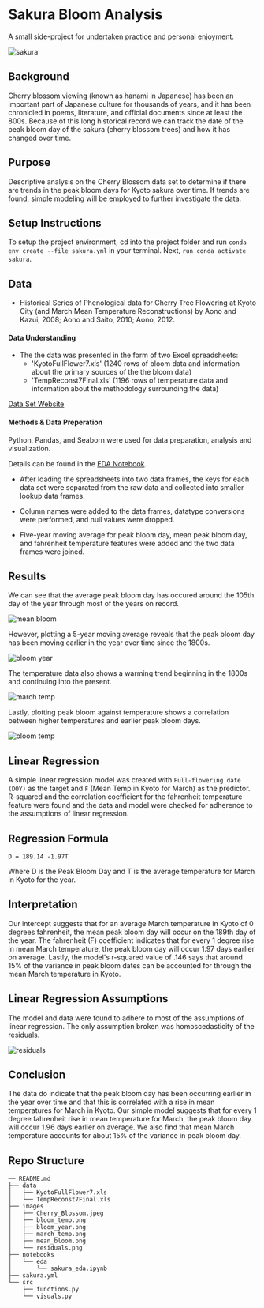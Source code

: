 # Sakura Bloom Analysis

A small side-project for undertaken practice and personal enjoyment.

![sakura](images/Cherry_Blossom.jpeg)

## Background

Cherry blossom viewing (known as hanami in Japanese) has been an important part of Japanese culture for thousands of years, and it has been chronicled in poems, literature, and official documents since at least the 800s. Because of this long historical record we can track the date of the peak bloom day of the sakura (cherry blossom trees) and how it has changed over time.

## Purpose

Descriptive analysis on the Cherry Blossom data set to determine if there are trends in the peak bloom days for Kyoto sakura over time. If trends are found, simple modeling will be employed to further investigate the data.

## Setup Instructions
To setup the project environment, cd into the project folder and run `conda env create --file sakura.yml` in your terminal. Next, `run conda activate sakura`.

## Data

- Historical Series of Phenological data for Cherry Tree Flowering at Kyoto City (and March Mean Temperature Reconstructions) by Aono and Kazui, 2008; Aono and Saito, 2010; Aono, 2012.

#### Data Understanding

- The the data was presented in the form of two Excel spreadsheets:
    - 'KyotoFullFlower7.xls' (1240 rows of bloom data and information about the primary sources of the the bloom data)
    - 'TempReconst7Final.xls' (1196 rows of temperature data and information about the methodology surrounding the data)

[Data Set Website](http://atmenv.envi.osakafu-u.ac.jp/aono/kyophenotemp4/)

#### Methods & Data Preperation

Python, Pandas, and Seaborn were used for data preparation, analysis and visualization.

Details can be found in the [EDA Notebook](notebooks/eda/sakura_eda.ipynb).

- After loading the spreadsheets into two data frames, the keys for each data set were separated from the raw data and collected into smaller lookup data frames.

- Column names were added to the data frames, datatype conversions were performed, and null values were dropped. 

- Five-year moving average for peak bloom day, mean peak bloom day, and fahrenheit temperature features were added and the two data frames were joined.

## Results

We can see that the average peak bloom day has occured around the 105th day of the year through most of the years on record. 

![mean bloom](images/mean_bloom.png)

However, plotting a 5-year moving average reveals that the peak bloom day has been moving earlier in the year over time since the 1800s. 

![bloom year](images/bloom_year.png)

The temperature data also shows a warming trend beginning in the 1800s and continuing into the present.

![march temp](images/march_temp.png)

Lastly, plotting peak bloom against temperature shows a correlation between higher temperatures and earlier peak bloom days.

![bloom temp](images/bloom_temp.png)

## Linear Regression

A simple linear regression model was created with `Full-flowering date (DOY)` as the target and `F` (Mean Temp in Kyoto for March) as the predictor. R-squared and the correlation coefficient for the fahrenheit temperature feature were found and the data and model were checked for adherence to the assumptions of linear regression.

## Regression Formula

`D = 189.14 -1.97T`

Where D is the Peak Bloom Day and T is the average temperature for March in Kyoto for the year.

## Interpretation

Our intercept suggests that for an average March temperature in Kyoto of 0 degrees fahrenheit, the mean peak bloom day will occur on the 189th day of the year. The fahrenheit (F) coefficient indicates that for every 1 degree rise in mean March temperature, the peak bloom day will occur 1.97 days earlier on average. Lastly, the model's r-squared value of .146 says that around 15% of the variance in peak bloom dates can be accounted for through the mean March temperature in Kyoto.

## Linear Regression Assumptions

The model and data were found to adhere to most of the assumptions of linear regression. The only assumption broken was homoscedasticity of the residuals.

![residuals](images/residuals.png)

## Conclusion

The data do indicate that the peak bloom day has been occurring earlier in the year over time and that this is correlated with a rise in mean temperatures for March in Kyoto. Our simple model suggests that for every 1 degree fahrenheit rise in mean temperature for March, the peak bloom day will occur 1.96 days earlier on average. We also find that mean March temperature accounts for about 15% of the variance in peak bloom day.

## Repo Structure
```
── README.md
├── data
│   ├── KyotoFullFlower7.xls
│   └── TempReconst7Final.xls
├── images
│   ├── Cherry_Blossom.jpeg
│   ├── bloom_temp.png
│   ├── bloom_year.png
│   ├── march_temp.png
│   ├── mean_bloom.png
│   └── residuals.png
├── notebooks
│   └── eda
│       └── sakura_eda.ipynb
├── sakura.yml
└── src
    ├── functions.py
    └── visuals.py

```